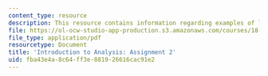 ```yaml
---
content_type: resource
description: This resource contains information regarding examples of limits.
file: https://ol-ocw-studio-app-production.s3.amazonaws.com/courses/18-100a-introduction-to-analysis-fall-2012/fba43e4a8c64ff3e881926616cac91e2_MIT18_100AF12_Assign_2.pdf
file_type: application/pdf
resourcetype: Document
title: 'Introduction to Analysis: Assignment 2'
uid: fba43e4a-8c64-ff3e-8819-26616cac91e2
---
```

